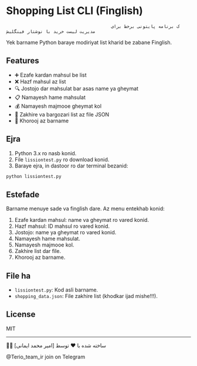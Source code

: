 # Shopping List CLI (Finglish)
                                            ک برنامه پایتونی برخط برای مدیریت لیست خرید با نوشتار فینگلیش

Yek barname Python baraye modiriyat list kharid be zabane Finglish.

## Features
- ➕ Ezafe kardan mahsul be list
- ❌ Hazf mahsul az list
- 🔍 Jostojo dar mahsulat bar asas name ya gheymat
- 📋 Namayesh hame mahsulat
- 💰 Namayesh majmooe gheymat kol
- 💾 Zakhire va bargozari list az file JSON
- 🚪 Khorooj az barname

## Ejra

1. Python 3.x ro nasb konid.
2. File `lissiontest.py` ro download konid.
3. Baraye ejra, in dastoor ro dar terminal bezanid:

```bash
python lissiontest.py
```

## Estefade

Barname menuye sade va finglish dare. Az menu entekhab konid:

1. Ezafe kardan mahsul: name va gheymat ro vared konid.
2. Hazf mahsul: ID mahsul ro vared konid.
3. Jostojo: name ya gheymat ro vared konid.
4. Namayesh hame mahsulat.
5. Namayesh majmooe kol.
6. Zakhire list dar file.
7. Khorooj az barname.

## File ha
- `lissiontest.py`: Kod asli barname.
- `shopping_data.json`: File zakhire list (khodkar ijad mishe!!!).

## License
MIT



---

👨‍💻 ساخته شده با ❤️ توسط [امیر محمد ایمانی]

@Terio_team_ir  join on Telegram



